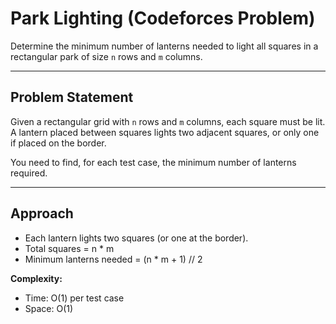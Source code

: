 # Park Lighting (Codeforces Problem)

Determine the minimum number of lanterns needed to light all squares in a rectangular park of size `n` rows and `m` columns.

---

## Problem Statement

Given a rectangular grid with `n` rows and `m` columns, each square must be lit. A lantern placed between squares lights two adjacent squares, or only one if placed on the border.

You need to find, for each test case, the minimum number of lanterns required.

---

## Approach

- Each lantern lights two squares (or one at the border).
- Total squares = n * m
- Minimum lanterns needed = (n * m + 1) // 2

**Complexity:**  
- Time: O(1) per test case
- Space: O(1)

